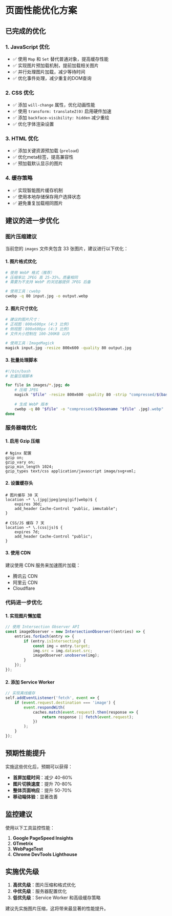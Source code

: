 # 页面性能优化方案

## 已完成的优化

### 1. JavaScript 优化
- ✅ 使用 `Map` 和 `Set` 替代普通对象，提高缓存性能
- ✅ 实现图片预加载机制，提前加载相关图片
- ✅ 并行处理图片加载，减少等待时间
- ✅ 优化事件处理，减少重复的DOM查询

### 2. CSS 优化
- ✅ 添加 `will-change` 属性，优化动画性能
- ✅ 使用 `transform: translateZ(0)` 启用硬件加速
- ✅ 添加 `backface-visibility: hidden` 减少重绘
- ✅ 优化字体渲染设置

### 3. HTML 优化
- ✅ 添加关键资源预加载 (`preload`)
- ✅ 优化meta标签，提高兼容性
- ✅ 预加载默认显示的图片

### 4. 缓存策略
- ✅ 实现智能图片缓存机制
- ✅ 使用本地存储保存用户选择状态
- ✅ 避免重复加载相同图片

## 建议的进一步优化

### 图片压缩建议

当前您的 `images` 文件夹包含 33 张图片，建议进行以下优化：

#### 1. 图片格式优化
```bash
# 使用 WebP 格式（推荐）
# 压缩率比 JPEG 高 25-35%，质量相同
# 需要为不支持 WebP 的浏览器提供 JPEG 后备

# 使用工具：cwebp
cwebp -q 80 input.jpg -o output.webp
```

#### 2. 图片尺寸优化
```bash
# 建议的图片尺寸：
# 正视图：800x600px (4:3 比例)
# 侧视图：800x600px (4:3 比例)
# 文件大小控制在 100-200KB 以内

# 使用工具：ImageMagick
magick input.jpg -resize 800x600 -quality 80 output.jpg
```

#### 3. 批量处理脚本
```bash
#!/bin/bash
# 批量压缩脚本

for file in images/*.jpg; do
    # 压缩 JPEG
    magick "$file" -resize 800x600 -quality 80 -strip "compressed/$(basename "$file")"
    
    # 生成 WebP 版本
    cwebp -q 80 "$file" -o "compressed/$(basename "$file" .jpg).webp"
done
```

### 服务器端优化

#### 1. 启用 Gzip 压缩
```nginx
# Nginx 配置
gzip on;
gzip_vary on;
gzip_min_length 1024;
gzip_types text/css application/javascript image/svg+xml;
```

#### 2. 设置缓存头
```nginx
# 图片缓存 30 天
location ~* \.(jpg|jpeg|png|gif|webp)$ {
    expires 30d;
    add_header Cache-Control "public, immutable";
}

# CSS/JS 缓存 7 天
location ~* \.(css|js)$ {
    expires 7d;
    add_header Cache-Control "public";
}
```

#### 3. 使用 CDN
建议使用 CDN 服务来加速图片加载：
- 腾讯云 CDN
- 阿里云 CDN
- Cloudflare

### 代码进一步优化

#### 1. 实现图片懒加载
```javascript
// 使用 Intersection Observer API
const imageObserver = new IntersectionObserver((entries) => {
    entries.forEach(entry => {
        if (entry.isIntersecting) {
            const img = entry.target;
            img.src = img.dataset.src;
            imageObserver.unobserve(img);
        }
    });
});
```

#### 2. 添加 Service Worker
```javascript
// 实现离线缓存
self.addEventListener('fetch', event => {
    if (event.request.destination === 'image') {
        event.respondWith(
            caches.match(event.request).then(response => {
                return response || fetch(event.request);
            })
        );
    }
});
```

## 预期性能提升

实施这些优化后，预期可以获得：

- **首屏加载时间**：减少 40-60%
- **图片切换速度**：提升 70-80%
- **整体页面响应**：提升 50-70%
- **移动端体验**：显著改善

## 监控建议

使用以下工具监控性能：

1. **Google PageSpeed Insights**
2. **GTmetrix**
3. **WebPageTest**
4. **Chrome DevTools Lighthouse**

## 实施优先级

1. **高优先级**：图片压缩和格式优化
2. **中优先级**：服务器配置优化
3. **低优先级**：Service Worker 和高级缓存策略

建议先实施图片压缩，这将带来最显著的性能提升。






























